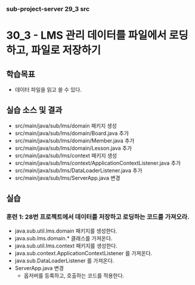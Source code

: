 ### sub-project-server 29_3 src ###

# 30_3 - LMS 관리 데이터를 파일에서 로딩하고, 파일로 저장하기

## 학습목표

- 데이터 파일을 읽고 쓸 수 있다.

## 실습 소스 및 결과

- src/main/java/sub/lms/domain 패키지 생성
- src/main/java/sub/lms/domain/Board.java 추가
- src/main/java/sub/lms/domain/Member.java 추가
- src/main/java/sub/lms/domain/Lesson.java 추가
- src/main/java/sub/lms/context 패키지 생성
- src/main/java/sub/lms/context/ApplicationContextListener.java 추가
- src/main/java/sub/lms/DataLoaderListener.java 추가
- src/main/java/sub/lms/ServerApp.java 변경



## 실습

### 훈련 1: 28번 프로젝트에서 데이터를 저장하고 로딩하는 코드를 가져오라.

- java.sub.util.lms.domain 패키지를 생성한다.
- java.sub.lms.domain.* 클래스를 가져온다.
- java.sub.util.lms.context 패키지를 생성한다.
- java.sub.context.ApplicationContextListener 를 가져온다.
- java.sub.DataLoaderListener 를 가져온다.
- ServerApp.java 변경
  - 옵저버를 등록하고, 호출하는 코드를 적용한다.

